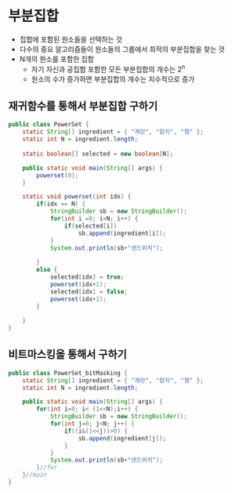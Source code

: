 # 부분집합
- 집합에 포함된 원소들을 선택하는 것
- 다수의 중요 알고리즘들이 원소들의 그룹에서 최적의 부분집합을 찾는 것
- N개의 원소를 포함한 집합
  - 자기 자신과 공집합 포함한 모든 부분집합의 개수는 2<sup>n</sup>
  - 원소의 수가 증가하면 부분집합의 개수는 지수적으로 증가

## 재귀함수를 통해서 부분집합 구하기
```Java
public class PowerSet {
	static String[] ingredient = { "계란", "참치", "햄" };
	static int N = ingredient.length;
	
	static boolean[] selected = new boolean[N];

	public static void main(String[] args) {
		powerset(0);
	}

	static void powerset(int idx) {
		if(idx == N) {
			StringBuilder sb = new StringBuilder();
			for(int i =0; i<N; i++) {
				if(selected[i])
					sb.append(ingredient[i]);
			}
			System.out.println(sb+"샌드위치");
			
		}
		else {
			selected[idx] = true;
			powerset(idx+1);
			selected[idx] = false;
			powerset(idx+1);
		}
			
	}
}
```

## 비트마스킹을 통해서 구하기
```Java
public class PowerSet_bitMasking {
	static String[] ingredient = { "계란", "참치", "햄" };
	static int N = ingredient.length;

	public static void main(String[] args) {
		for(int i=0; i< (1<<N);i++) {
			StringBuilder sb = new StringBuilder();
			for(int j=0; j<N; j++) {
				if((i&(1<<j))>0) {
					sb.append(ingredient[j]);
				}
			}
			System.out.println(sb+"샌드위치");
		}//for
	}//main
}
```
